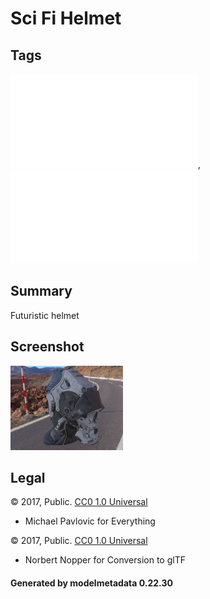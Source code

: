 # Sci Fi Helmet

## Tags

![core](../../Models-core.md), ![testing](../../Models-testing.md)

## Summary

Futuristic helmet

## Screenshot

![screenshot](screenshot/screenshot.jpg)

## Legal

&copy; 2017, Public. [CC0 1.0 Universal](https://creativecommons.org/publicdomain/zero/1.0/legalcode)

 - Michael Pavlovic for Everything

&copy; 2017, Public. [CC0 1.0 Universal](https://creativecommons.org/publicdomain/zero/1.0/legalcode)

 - Norbert Nopper for Conversion to glTF

#### Generated by modelmetadata 0.22.30